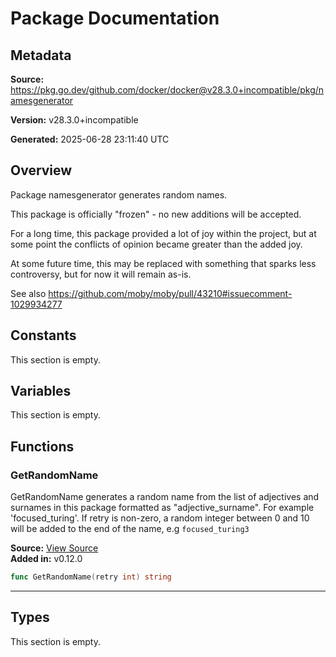 # Package Documentation

## Metadata

**Source:** https://pkg.go.dev/github.com/docker/docker@v28.3.0+incompatible/pkg/namesgenerator

**Version:** v28.3.0+incompatible

**Generated:** 2025-06-28 23:11:40 UTC

## Overview

Package namesgenerator generates random names.

This package is officially "frozen" - no new additions will be accepted.

For a long time, this package provided a lot of joy within the project, but
at some point the conflicts of opinion became greater than the added joy.

At some future time, this may be replaced with something that sparks less
controversy, but for now it will remain as-is.

See also https://github.com/moby/moby/pull/43210#issuecomment-1029934277


## Constants

This section is empty.

## Variables

This section is empty.

## Functions

### GetRandomName

GetRandomName generates a random name from the list of adjectives and surnames in this package
formatted as "adjective_surname". For example 'focused_turing'. If retry is non-zero, a random
integer between 0 and 10 will be added to the end of the name, e.g `focused_turing3`

**Source:** [View Source](https://github.com/docker/docker/blob/v28.3.0/pkg/namesgenerator/names-generator.go#L849)  
**Added in:** v0.12.0

```go
func GetRandomName(retry int) string
```

---

## Types

This section is empty.

